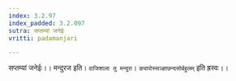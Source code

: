 ```yaml
---
index: 3.2.97
index_padded: 3.2.097
sutra: सप्तम्यां जनेईः
vritti: padamanjari

---
```

सप्तम्यां जनेईः।। मन्दुरज इति। `वाजिशाला तु मन्दुरा`। `ङ्यापोस्सञ्ज्ञाछन्दसोर्बहुलम्` इति ह्रस्वः।।